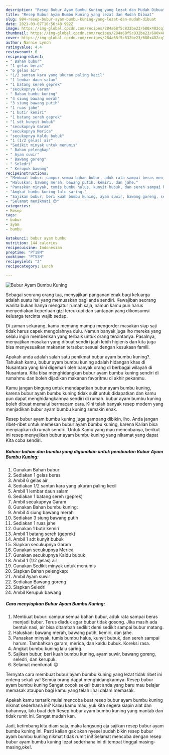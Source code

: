 ```yaml
---
description: "Resep Bubur Ayam Bumbu Kuning yang lezat dan Mudah Dibuat"
title: "Resep Bubur Ayam Bumbu Kuning yang lezat dan Mudah Dibuat"
slug: 984-resep-bubur-ayam-bumbu-kuning-yang-lezat-dan-mudah-dibuat
date: 2021-03-07T16:56:48.992Z
image: https://img-global.cpcdn.com/recipes/284a68f5c832be23/680x482cq70/bubur-ayam-bumbu-kuning-foto-resep-utama.jpg
thumbnail: https://img-global.cpcdn.com/recipes/284a68f5c832be23/680x482cq70/bubur-ayam-bumbu-kuning-foto-resep-utama.jpg
cover: https://img-global.cpcdn.com/recipes/284a68f5c832be23/680x482cq70/bubur-ayam-bumbu-kuning-foto-resep-utama.jpg
author: Nannie Lynch
ratingvalue: 4.4
reviewcount: 6
recipeingredient:
- " Bahan bubur"
- "1 gelas beras"
- "6 gelas air"
- "1/2 santan kara yang ukuran paling kecil"
- "1 lembar daun salam"
- "1 batang sereh geprek"
- "secukupnya Garam"
- " Bahan bumbu kuning"
- "4 siung bawang merah"
- "3 siung bawang putih"
- "1 ruas jahe"
- "1 butir kemiri"
- "1 batang sereh geprek"
- "1 sdt kunyit bubuk"
- "secukupnya Garam"
- "secukupnya Merica"
- "secukupnya Kaldu bubuk"
- "1 (1/2 gelas) air"
- "Sedikit minyak untuk menumis"
- " Bahan pelengkap"
- " Ayam suwir"
- " Bawang goreng"
- " Seledri"
- " Kerupuk bawang"
recipeinstructions:
- "Membuat bubur: campur semua bahan bubur, aduk rata sampai beras menjadi bubur. Terus diaduk agar bubur tidak gosong. Jika masih ada bentuk nasi, air bisa ditambah sedikit demi sedikit sampai bubur matang."
- "Haluskan: bawang merah, bawang putih, kemiri, dan jahe."
- "Panaskan minyak, tumis bumbu halus, kunyit bubuk, dan sereh sampai harum. Tambahkan garam, merica, dan kaldu bubuk. Koreksi rasa."
- "Angkat bumbu kuning lalu saring."
- "Sajikan bubur, beri kuah bumbu kuning, ayam suwir, bawang goreng, seledri, dan kerupuk."
- "Selamat menikmati 😊"
categories:
- Resep
tags:
- bubur
- ayam
- bumbu

katakunci: bubur ayam bumbu 
nutrition: 144 calories
recipecuisine: Indonesian
preptime: "PT18M"
cooktime: "PT53M"
recipeyield: "3"
recipecategory: Lunch

---
```



![Bubur Ayam Bumbu Kuning](https://img-global.cpcdn.com/recipes/284a68f5c832be23/680x482cq70/bubur-ayam-bumbu-kuning-foto-resep-utama.jpg)

Sebagai seorang orang tua, menyajikan panganan enak bagi keluarga adalah suatu hal yang memuaskan bagi anda sendiri. Kewajiban seorang  wanita bukan hanya mengatur rumah saja, namun kamu pun harus menyediakan keperluan gizi tercukupi dan santapan yang dikonsumsi keluarga tercinta wajib sedap.

Di zaman  sekarang, kamu memang mampu mengorder masakan siap saji tidak harus capek mengolahnya dulu. Namun banyak juga lho mereka yang selalu ingin memberikan yang terbaik untuk orang tercintanya. Pasalnya, menyajikan masakan yang dibuat sendiri jauh lebih higienis dan kita juga bisa menyesuaikan makanan tersebut sesuai dengan kesukaan famili. 



Apakah anda adalah salah satu penikmat bubur ayam bumbu kuning?. Tahukah kamu, bubur ayam bumbu kuning adalah hidangan khas di Nusantara yang kini digemari oleh banyak orang di berbagai wilayah di Nusantara. Kita bisa menghidangkan bubur ayam bumbu kuning sendiri di rumahmu dan boleh dijadikan makanan favoritmu di akhir pekanmu.

Kamu jangan bingung untuk mendapatkan bubur ayam bumbu kuning, karena bubur ayam bumbu kuning tidak sulit untuk didapatkan dan kamu pun dapat menghidangkannya sendiri di rumah. bubur ayam bumbu kuning boleh dibuat memalui bermacam cara. Kini telah banyak resep modern yang menjadikan bubur ayam bumbu kuning semakin enak.

Resep bubur ayam bumbu kuning juga gampang dibikin, lho. Anda jangan ribet-ribet untuk memesan bubur ayam bumbu kuning, karena Kalian bisa menyiapkan di rumah sendiri. Untuk Kamu yang mau mencobanya, berikut ini resep menyajikan bubur ayam bumbu kuning yang nikamat yang dapat Kita coba sendiri.

<!--inarticleads1-->

##### Bahan-bahan dan bumbu yang digunakan untuk pembuatan Bubur Ayam Bumbu Kuning:

1. Gunakan  Bahan bubur:
1. Sediakan 1 gelas beras
1. Ambil 6 gelas air
1. Sediakan 1/2 santan kara yang ukuran paling kecil
1. Ambil 1 lembar daun salam
1. Sediakan 1 batang sereh (geprek)
1. Ambil secukupnya Garam
1. Gunakan  Bahan bumbu kuning:
1. Ambil 4 siung bawang merah
1. Sediakan 3 siung bawang putih
1. Sediakan 1 ruas jahe
1. Gunakan 1 butir kemiri
1. Ambil 1 batang sereh (geprek)
1. Ambil 1 sdt kunyit bubuk
1. Siapkan secukupnya Garam
1. Gunakan secukupnya Merica
1. Gunakan secukupnya Kaldu bubuk
1. Ambil 1 (1/2 gelas) air
1. Gunakan Sedikit minyak untuk menumis
1. Siapkan  Bahan pelengkap:
1. Ambil  Ayam suwir
1. Sediakan  Bawang goreng
1. Siapkan  Seledri
1. Ambil  Kerupuk bawang




<!--inarticleads2-->

##### Cara menyiapkan Bubur Ayam Bumbu Kuning:

1. Membuat bubur: campur semua bahan bubur, aduk rata sampai beras menjadi bubur. Terus diaduk agar bubur tidak gosong. Jika masih ada bentuk nasi, air bisa ditambah sedikit demi sedikit sampai bubur matang.
1. Haluskan: bawang merah, bawang putih, kemiri, dan jahe.
1. Panaskan minyak, tumis bumbu halus, kunyit bubuk, dan sereh sampai harum. Tambahkan garam, merica, dan kaldu bubuk. Koreksi rasa.
1. Angkat bumbu kuning lalu saring.
1. Sajikan bubur, beri kuah bumbu kuning, ayam suwir, bawang goreng, seledri, dan kerupuk.
1. Selamat menikmati 😊




Ternyata cara membuat bubur ayam bumbu kuning yang lezat tidak ribet ini enteng sekali ya! Semua orang dapat menghidangkannya. Resep bubur ayam bumbu kuning Sangat cocok sekali buat anda yang baru mau belajar memasak ataupun bagi kamu yang telah lihai dalam memasak.

Apakah kamu tertarik mulai mencoba buat resep bubur ayam bumbu kuning nikmat sederhana ini? Kalau kamu mau, yuk kita segera siapin alat dan bahannya, lalu buat deh Resep bubur ayam bumbu kuning yang mantab dan tidak rumit ini. Sangat mudah kan. 

Jadi, ketimbang kita diam saja, maka langsung aja sajikan resep bubur ayam bumbu kuning ini. Pasti kalian gak akan nyesel sudah bikin resep bubur ayam bumbu kuning nikmat tidak rumit ini! Selamat mencoba dengan resep bubur ayam bumbu kuning lezat sederhana ini di tempat tinggal masing-masing,oke!.


